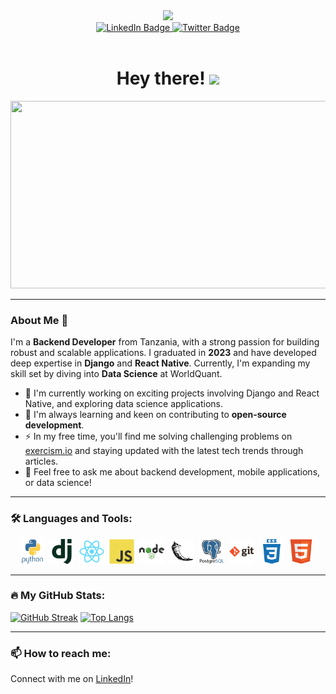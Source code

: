<div id="header" align="center">
  <img src="https://media.giphy.com/media/M9gbBd9nbDrOTu1Mqx/giphy.gif" width="100"/>
</div>
<div id="badges" align="center">
  <a href="https://www.linkedin.com/in/mtwa-mgimwa-76b77320a/">
    <img src="https://img.shields.io/badge/LinkedIn-blue?style=for-the-badge&logo=linkedin&logoColor=white" alt="LinkedIn Badge"/>
  </a>
  <a href="https://twitter.com/mtwa_mgimwa">
    <img src="https://img.shields.io/badge/Twitter-blue?style=for-the-badge&logo=twitter&logoColor=white" alt="Twitter Badge"/>
  </a>
</div>
<div align="center">
    <img src="https://komarev.com/ghpvc/?username=cisco2001&style=flat-square&color=blue" alt=""/>
    <h1>
    Hey there!
    <img src="https://media.giphy.com/media/hvRJCLFzcasrR4ia7z/giphy.gif" width="30px"/>
</h1>
</div>
<div align="center">
  <img src="https://media.giphy.com/media/dWesBcTLavkZuG35MI/giphy.gif" width="600" height="300"/>
</div>

---

### About Me 👋

I'm a **Backend Developer** from Tanzania, with a strong passion for building robust and scalable applications. I graduated in **2023** and have developed deep expertise in **Django** and **React Native**. Currently, I'm expanding my skill set by diving into **Data Science** at WorldQuant.

-   🔭 I'm currently working on exciting projects involving Django and React Native, and exploring data science applications.
-   🌱 I'm always learning and keen on contributing to **open-source development**.
-   ⚡ In my free time, you'll find me solving challenging problems on [exercism.io](https://exercism.io/) and staying updated with the latest tech trends through articles.
-   💬 Feel free to ask me about backend development, mobile applications, or data science!

---

### 🛠️ Languages and Tools:

<div align="center">
    <img src="https://github.com/devicons/devicon/blob/master/icons/python/python-original-wordmark.svg" title="Python" alt="Python" width="40" height="40"/>&nbsp;
    <img src="https://github.com/devicons/devicon/blob/master/icons/django/django-plain.svg" title="Django" alt="Django" width="40" height="40"/>&nbsp;
    <img src="https://github.com/devicons/devicon/blob/master/icons/react/react-original.svg" title="React" alt="React" width="40" height="40"/>&nbsp;
    <img src="https://github.com/devicons/devicon/blob/master/icons/javascript/javascript-original.svg" title="JavaScript" alt="JavaScript" width="40" height="40"/>&nbsp;
    <img src="https://github.com/devicons/devicon/blob/master/icons/nodejs/nodejs-original-wordmark.svg" title="NodeJS" alt="NodeJS" width="40" height="40"/>&nbsp;
    <img src="https://github.com/devicons/devicon/blob/master/icons/flask/flask-original.svg" title="Flask" alt="Flask" width="40" height="40"/>&nbsp;
    <img src="https://github.com/devicons/devicon/blob/master/icons/postgresql/postgresql-original-wordmark.svg" title="PostgreSQL" alt="PostgreSQL" width="40" height="40"/>&nbsp;
    <img src="https://github.com/devicons/devicon/blob/master/icons/git/git-original-wordmark.svg" title="Git" alt="Git" width="40" height="40"/>&nbsp;
    <img src="https://github.com/devicons/devicon/blob/master/icons/css3/css3-plain-wordmark.svg" title="CSS3" alt="CSS" width="40" height="40"/>&nbsp;
    <img src="https://github.com/devicons/devicon/blob/master/icons/html5/html5-original.svg" title="HTML5" alt="HTML" width="40" height="40"/>&nbsp;
</div>

---

### 🔥 My GitHub Stats:

[![GitHub Streak](http://github-readme-streak-stats.herokuapp.com?user=cisco2001&theme=dark&background=000000)](https://git.io/streak-stats)
[![Top Langs](https://github-readme-stats.vercel.app/api/top-langs/?username=cisco2001&layout=compact&theme=vision-friendly-dark)](https://github.com/cisco2001/github-readme-stats)

---

### 📫 How to reach me:

Connect with me on [LinkedIn](https://www.linkedin.com/in/mtwa-mgimwa-76b77320a/)!

